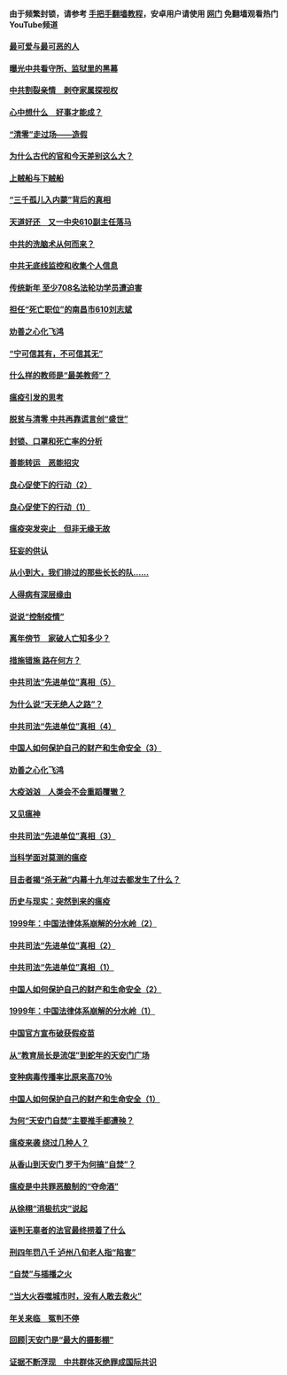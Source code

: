 #### 由于频繁封锁，请参考 [手把手翻墙教程](https://github.com/gfw-breaker/guides/wiki/)，安卓用户请使用 [网门](https://github.com/gfw-breaker/nogfw/blob/master/dl.md?t=03241100) 免翻墙观看热门YouTube频道 

#### [最可爱与最可恶的人](../pages/19/422448.md?t=03241100) 

#### [曝光中共看守所、监狱里的黑幕](../pages/19/422390.md?t=03241100) 

#### [中共割裂亲情　剥夺家属探视权](../pages/19/422364.md?t=03241100) 

#### [心中想什么　好事才能成？](../pages/19/422318.md?t=03241100) 

#### [“清零”走过场——造假](../pages/19/422306.md?t=03241100) 

#### [为什么古代的官和今天差别这么大？](../pages/19/422228.md?t=03241100) 

#### [上贼船与下贼船](../pages/19/422276.md?t=03241100) 

#### [“三千孤儿入内蒙”背后的真相](../pages/19/422229.md?t=03241100) 

#### [天道好还　又一中央610副主任落马](../pages/19/422155.md?t=03241100) 

#### [中共的洗脑术从何而来？](../pages/19/422154.md?t=03241100) 

#### [中共无底线监控和收集个人信息](../pages/19/422039.md?t=03241100) 

#### [传统新年 至少708名法轮功学员遭迫害](../pages/19/421946.md?t=03241100) 

#### [担任“死亡职位”的南昌市610刘志斌](../pages/19/421957.md?t=03241100) 

#### [劝善之心化飞鸿](../pages/19/421164.md?t=03241100) 

#### [“宁可信其有，不可信其无”](../pages/19/421691.md?t=03241100) 

#### [什么样的教师是“最美教师”？](../pages/19/421755.md?t=03241100) 

#### [瘟疫引发的思考](../pages/19/421594.md?t=03241100) 

#### [脱贫与清零 中共再靠谎言创“盛世”](../pages/19/421590.md?t=03241100) 

#### [封锁、口罩和死亡率的分析](../pages/19/421495.md?t=03241100) 

#### [善能转运　恶能招灾](../pages/19/421334.md?t=03241100) 

#### [良心促使下的行动（2）](../pages/19/421361.md?t=03241100) 

#### [良心促使下的行动（1）](../pages/19/421302.md?t=03241100) 

#### [瘟疫突发突止　但非无缘无故](../pages/19/421281.md?t=03241100) 

#### [狂妄的供认](../pages/19/421199.md?t=03241100) 

#### [从小到大，我们排过的那些长长的队……](../pages/19/421243.md?t=03241100) 

#### [人得病有深层缘由](../pages/19/420864.md?t=03241100) 

#### [说说“控制疫情”](../pages/19/420831.md?t=03241100) 

#### [离年傍节　家破人亡知多少？](../pages/19/420563.md?t=03241100) 

#### [措施错施  路在何方？](../pages/19/420076.md?t=03241100) 

#### [中共司法“先进单位”真相（5）](../pages/19/419453.md?t=03241100) 

#### [为什么说“天无绝人之路”？](../pages/19/419618.md?t=03241100) 

#### [中共司法“先进单位”真相（4）](../pages/19/419452.md?t=03241100) 

#### [中国人如何保护自己的财产和生命安全（3）](../pages/19/419405.md?t=03241100) 

#### [劝善之心化飞鸿](../pages/19/418758.md?t=03241100) 

#### [大疫汹汹　人类会不会重蹈覆辙？](../pages/19/419691.md?t=03241100) 

#### [又见瘟神](../pages/19/419225.md?t=03241100) 

#### [中共司法“先进单位”真相（3）](../pages/19/419451.md?t=03241100) 

#### [当科学面对莫测的瘟疫](../pages/19/419625.md?t=03241100) 

#### [目击者揭“杀无赦”内幕十九年过去都发生了什么？](../pages/19/419617.md?t=03241100) 

#### [历史与现实：突然到来的瘟疫](../pages/19/419619.md?t=03241100) 

#### [1999年：中国法律体系崩解的分水岭（2）](../pages/19/419455.md?t=03241100) 

#### [中共司法“先进单位”真相（2）](../pages/19/419450.md?t=03241100) 

#### [中共司法“先进单位”真相（1）](../pages/19/419449.md?t=03241100) 

#### [中国人如何保护自己的财产和生命安全（2）](../pages/19/419404.md?t=03241100) 

#### [1999年：中国法律体系崩解的分水岭（1）](../pages/19/419454.md?t=03241100) 

#### [中国官方宣布破获假疫苗](../pages/19/419504.md?t=03241100) 

#### [从“教育局长是流氓”到蛇年的天安门广场](../pages/19/419470.md?t=03241100) 

#### [变种病毒传播率比原来高70％](../pages/19/419456.md?t=03241100) 

#### [中国人如何保护自己的财产和生命安全（1）](../pages/19/419403.md?t=03241100) 

#### [为何“天安门自焚”主要推手都遭殃？](../pages/19/419348.md?t=03241100) 

#### [瘟疫来袭 绕过几种人？](../pages/19/419349.md?t=03241100) 

#### [从香山到天安门 罗干为何搞“自焚”？](../pages/19/419270.md?t=03241100) 

#### [瘟疫是中共罪恶酿制的“夺命酒”](../pages/19/419223.md?t=03241100) 

#### [从徐栩“消极抗灾”说起](../pages/19/419224.md?t=03241100) 

#### [诬判无辜者的法官最终捞着了什么](../pages/19/419268.md?t=03241100) 

#### [刑四年罚八千 泸州八旬老人指“陷害”](../pages/19/419232.md?t=03241100) 

#### [“自焚”与插播之火](../pages/19/419226.md?t=03241100) 

#### [“当大火吞噬城市时，没有人敢去救火”](../pages/19/419077.md?t=03241100) 

#### [年关来临　冤判不停](../pages/19/419093.md?t=03241100) 

#### [回顾|天安门是“最大的摄影棚”](../pages/19/380866.md?t=03241100) 

#### [证据不断浮现　中共群体灭绝罪成国际共识](../pages/19/419031.md?t=03241100) 

